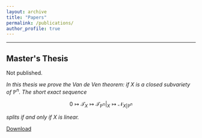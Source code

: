 ```yaml
---
layout: archive
title: "Papers"
permalink: /publications/
author_profile: true
---
```


---
## Master's Thesis


Not published.

*In this thesis we prove the Van de Ven theorem: if $X$ is a closed subvariety of $\mathbb{P}^n.$ The short exact sequence*

$$0 \longmapsto \mathscr{T}_X \longmapsto \mathscr{T}_{\mathbb{P^n}}|_X \longmapsto \mathscr{N}_{X|\mathbb{P}^n}$$

*splits if and only if $X$ is linear.*

[Download](../files/uwthesis.pdf)
